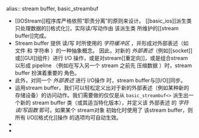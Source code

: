 alias:: stream buffer, basic_streambuf

- [[IOStream]]程序库严格依照“职责分离”的原则来设计。
  [[basic_ios]]派生类 只处理数据的[[格式化]]，实际读/写动作由 该派生类 所维护的[[stream buffer]]完成。
- Stream buffer 提供 读/写 时所使用的 *字符缓冲区* ，并形成对外部表述（如 文件 和 字符串 ）的一种抽象概念。
  因此，对新的 *外部表述*（例如[[socket]]或[[GUI]]组件）进行 I/O 操作，或是对stream[[重定向]]，或是组合stream 以形成 pipeline （例如在写入另一个 stream 之前先 压缩数据 ）时，stream buffer 扮演着重要的
  角色。
- 此外，对同一个 *外部表述* 进行 I/O操作 时，stream buffer与[[I/O]]同步。
- 运用stream buffer，我们可以轻松定义出对于新的外部表述（例如某种新的存储设备）的访问动作。我们需要做的仅仅是从 `basic_streambuf<>` 派生出一个新的 stream buffer 类（或其适当特化版本），并定义该 外部表述 的 *字符读/写函数* 即可。如果某个 stream对象 初始化时使用了 该stream buffer，则所有 I/O[[格式化]]操作 的选项均可自动生效。
-
-